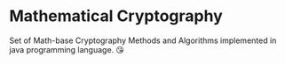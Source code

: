 # Mathematical Cryptography
Set of Math-base Cryptography Methods and Algorithms implemented in java programming language. :kissing_heart: 
